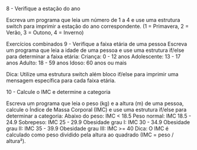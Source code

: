 8 - Verifique a estação do ano

Escreva um programa que leia um número de 1 a 4 e use uma estrutura switch para imprimir a estação do ano correspondente. (1 =
Primavera, 2 = Verão, 3 = Outono, 4 = Inverno)

Exercícios combinados
9 - Verifique a faixa etária de uma pessoa
Escreva um programa que leia a idade de uma pessoa e use uma estrutura if/else para determinar a faixa etária:
            Criança: 0 - 12 anos
            Adolescente: 13 - 17 anos
            Adulto: 18 - 59 anos
            Idoso: 60 anos ou mais

Dica: Utilize uma estrutura switch além bloco if/else para imprimir uma mensagem específica para cada faixa etária.

10 - Calcule o IMC e determine a categoria

Escreva um programa que leia o peso (kg) e a altura (m) de uma pessoa, calcule o Índice de Massa Corporal (IMC) e use uma estrutura
if/else para determinar a categoria:
            Abaixo do peso: IMC < 18.5
            Peso normal: IMC 18.5 - 24.9
            Sobrepeso: IMC 25 - 29.9
            Obesidade grau I: IMC 30 - 34.9
            Obesidade grau II: IMC 35 - 39.9
            Obesidade grau III: IMC >= 40
Dica: O IMC é calculado como peso dividido pela altura ao quadrado (IMC = peso / altura²).
